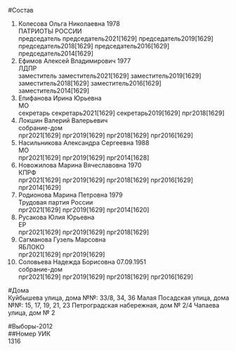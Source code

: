 #Состав  
1. Колесова Ольга Николаевна 1978  
    ПАТРИОТЫ РОССИИ  
    председатель председатель2021[1629] председатель2019[1629] председатель2018[1629] председатель2016[1629] председатель2014[1629]  
2. Ефимов Алексей Владимирович 1977  
    ЛДПР  
    заместитель заместитель2021[1629] заместитель2019[1629] заместитель2018[1629] заместитель2016[1629] заместитель2014[1629]  
3. Епифанова Ирина Юрьевна  
    МО  
    секретарь секретарь2021[1629] секретарь2019[1629] прг2018[1629]  
4. Локшин Валерий Валерьевич  
    собрание-дом  
    прг2021[1629] прг2019[1629] прг2018[1629] прг2016[1629]  
5. Насильникова Александра Сергеевна 1988  
    МО  
    прг2021[1629] прг2019[1629] прг2014[1628]  
6. Новожилова Марина Вячеславовна 1970  
    КПРФ  
    прг2021[1629] прг2019[1629] прг2018[1629] прг2016[1629] прг2014[1629]  
7. Родионова Марина Петровна 1979  
    Трудовая партия России  
    прг2021[1629] прг2019[1629] прг2014[1620]  
8. Русакова Юлия Юрьевна  
    ЕР  
    прг2021[1629] прг2019[1629] прг2018[1629]  
9. Сагманова Гузель Марсовна  
    ЯБЛОКО  
    прг2021[1629] прг2019[1629]  
10. Соловьева Надежда Борисовна 07.09.1951  
    собрание-дом  
    прг2021[1629] прг2019[1629] прг2018[1629] прг2016[1629]  
  
#Дома  
Куйбышева улица, дома №№: 33/8, 34, 36 Малая Посадская улица, дома №№: 15, 17, 19, 21, 23 Петроградская набережная, дом № 2/4 Чапаева улица, дом № 2  
  
#Выборы-2012  
##Номер УИК  
1316  
